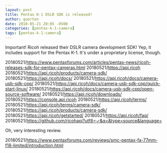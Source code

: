```yaml
---
layout: post
title: Pentax K-1 DSLR SDK is released!
author: quorten
date: 2018-05-21 20:05 -0500
categories: [pentax-k-1-camera]
tags: [pentax-k-1-camera]
---
```


Important!  Ricoh released their DSLR camera development SDK!  Yep, it
includes support for the Pentax K-1.  It's under a proprietary
license, though.

20180521/https://www.pentaxforums.com/articles/pentax-news/ricoh-releases-sdk-for-pentax-cameras.html
20180521/https://api.ricoh
20180521/https://api.ricoh/products/camera-sdk/
20180521/https://api.ricoh/docs/
20180521/https://api.ricoh/docs/camera-usb-sdk-cpp/
20180521/https://api.ricoh/docs/camera-usb-sdk-cpp/quick-start-linux/
20180521/https://api.ricoh/docs/camera-usb-sdk-cpp/open-source-software/
20180521/https://api.ricoh/downloads/
20180521/https://console.api.ricoh
20180521/https://api.ricoh/terms/
20180521/https://api.ricoh/terms/camera-sdk/
20180521/https://api.ricoh/products/camera-sdk/
20180521/https://api.ricoh/getstarted/
20180521/https://api.ricoh/faq/
20180521/https://github.com/ricohapi?utf8=✓&q=&type=source&language=

Oh, very interesting review.

20180521/https://www.pentaxforums.com/reviews/smc-pentax-fa-77mm-f18-limited/introduction.html
